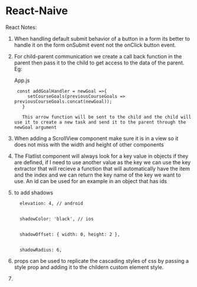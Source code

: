# React-Naive

React Notes:

  1. When handling default submit behavior of a button in a form its better to handle it on the form onSubmit event not the onClick 
     button event.
  2. For child-parent communication we create a call back function in the parent then pass it to the child to get access to the data of the parent.
     Eg: 
        
        
        App.js
        
        
          const addGoalHandler = newGoal =>{
              setCourseGoals(previousCourseGoals => previousCourseGoals.concat(newGoal));
            }
            
            This arrow function will be sent to the child and the child will use it to create a new task and send it to the parent through the newGoal argument
            
          
        
    
  3. When adding a ScrollView component make sure it is in a view so it does not miss with the width and height of other components  
  4. The Flatlist component will always look for a key value in objects if they are defined, if I need to use another value as the key we can use the 
     key extractor that will recieve a function that will automatically have the item and the index and we can return the key name of the key we want to use.
     An id can be used for an example in an object that has ids
  6. to add shadows   



           elevation: 4, // android


           shadowColor: 'black', // ios


           shadowOffset: { width: 0, height: 2 },


           shadowRadius: 6,

     
  8. props can be used to replicate the cascading styles of css by passing a style prop and adding it to the childern custom element style. 
  
  9. 

